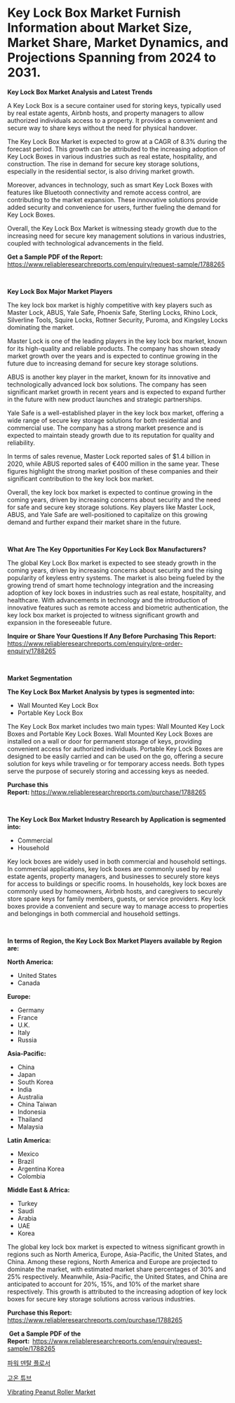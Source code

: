 <p><h1>Key Lock Box Market Furnish Information about Market Size, Market Share, Market Dynamics, and Projections Spanning from 2024 to 2031.</h1></p><p><strong>Key Lock Box Market Analysis and Latest Trends</strong></p>
<p><p>A Key Lock Box is a secure container used for storing keys, typically used by real estate agents, Airbnb hosts, and property managers to allow authorized individuals access to a property. It provides a convenient and secure way to share keys without the need for physical handover.</p><p>The Key Lock Box Market is expected to grow at a CAGR of 8.3% during the forecast period. This growth can be attributed to the increasing adoption of Key Lock Boxes in various industries such as real estate, hospitality, and construction. The rise in demand for secure key storage solutions, especially in the residential sector, is also driving market growth.</p><p>Moreover, advances in technology, such as smart Key Lock Boxes with features like Bluetooth connectivity and remote access control, are contributing to the market expansion. These innovative solutions provide added security and convenience for users, further fueling the demand for Key Lock Boxes.</p><p>Overall, the Key Lock Box Market is witnessing steady growth due to the increasing need for secure key management solutions in various industries, coupled with technological advancements in the field.</p></p>
<p><strong>Get a Sample PDF of the Report:&nbsp;</strong> <a href="https://www.reliableresearchreports.com/enquiry/request-sample/1788265">https://www.reliableresearchreports.com/enquiry/request-sample/1788265</a></p>
<p>&nbsp;</p>
<p><strong>Key Lock Box Major Market Players</strong></p>
<p><p>The key lock box market is highly competitive with key players such as Master Lock, ABUS, Yale Safe, Phoenix Safe, Sterling Locks, Rhino Lock, Silverline Tools, Squire Locks, Rottner Security, Puroma, and Kingsley Locks dominating the market. </p><p>Master Lock is one of the leading players in the key lock box market, known for its high-quality and reliable products. The company has shown steady market growth over the years and is expected to continue growing in the future due to increasing demand for secure key storage solutions.</p><p>ABUS is another key player in the market, known for its innovative and technologically advanced lock box solutions. The company has seen significant market growth in recent years and is expected to expand further in the future with new product launches and strategic partnerships.</p><p>Yale Safe is a well-established player in the key lock box market, offering a wide range of secure key storage solutions for both residential and commercial use. The company has a strong market presence and is expected to maintain steady growth due to its reputation for quality and reliability.</p><p>In terms of sales revenue, Master Lock reported sales of $1.4 billion in 2020, while ABUS reported sales of €400 million in the same year. These figures highlight the strong market position of these companies and their significant contribution to the key lock box market.</p><p>Overall, the key lock box market is expected to continue growing in the coming years, driven by increasing concerns about security and the need for safe and secure key storage solutions. Key players like Master Lock, ABUS, and Yale Safe are well-positioned to capitalize on this growing demand and further expand their market share in the future.</p></p>
<p>&nbsp;</p>
<p><strong>What Are The Key Opportunities For Key Lock Box Manufacturers?</strong></p>
<p><p>The global Key Lock Box market is expected to see steady growth in the coming years, driven by increasing concerns about security and the rising popularity of keyless entry systems. The market is also being fueled by the growing trend of smart home technology integration and the increasing adoption of key lock boxes in industries such as real estate, hospitality, and healthcare. With advancements in technology and the introduction of innovative features such as remote access and biometric authentication, the key lock box market is projected to witness significant growth and expansion in the foreseeable future.</p></p>
<p><strong>Inquire or Share Your Questions If Any Before Purchasing This Report:</strong> <a href="https://www.reliableresearchreports.com/enquiry/pre-order-enquiry/1788265">https://www.reliableresearchreports.com/enquiry/pre-order-enquiry/1788265</a></p>
<p>&nbsp;</p>
<p><strong>Market Segmentation</strong></p>
<p><strong>The Key Lock Box Market Analysis by types is segmented into:</strong></p>
<p><ul><li>Wall Mounted Key Lock Box</li><li>Portable Key Lock Box</li></ul></p>
<p><p>The Key Lock Box market includes two main types: Wall Mounted Key Lock Boxes and Portable Key Lock Boxes. Wall Mounted Key Lock Boxes are installed on a wall or door for permanent storage of keys, providing convenient access for authorized individuals. Portable Key Lock Boxes are designed to be easily carried and can be used on the go, offering a secure solution for keys while traveling or for temporary access needs. Both types serve the purpose of securely storing and accessing keys as needed.</p></p>
<p><strong>Purchase this Report:&nbsp;</strong><a href="https://www.reliableresearchreports.com/purchase/1788265">https://www.reliableresearchreports.com/purchase/1788265</a></p>
<p>&nbsp;</p>
<p><strong>The Key Lock Box Market Industry Research by Application is segmented into:</strong></p>
<p><ul><li>Commercial</li><li>Household</li></ul></p>
<p><p>Key lock boxes are widely used in both commercial and household settings. In commercial applications, key lock boxes are commonly used by real estate agents, property managers, and businesses to securely store keys for access to buildings or specific rooms. In households, key lock boxes are commonly used by homeowners, Airbnb hosts, and caregivers to securely store spare keys for family members, guests, or service providers. Key lock boxes provide a convenient and secure way to manage access to properties and belongings in both commercial and household settings.</p></p>
<p>&nbsp;</p>
<p><strong>In terms of Region, the Key Lock Box Market Players available by Region are:</strong></p>
<p>
    <p> <strong> North America: </strong>
        <ul>
            <li>United States</li>
            <li>Canada</li>
        </ul>
        </p> 
    <p> <strong> Europe: </strong>
        <ul>
            <li>Germany</li>
            <li>France</li>
            <li>U.K.</li>
            <li>Italy</li>
            <li>Russia</li>
        </ul>
        </p> 
    <p> <strong> Asia-Pacific: </strong>
        <ul>
            <li>China</li>
            <li>Japan</li>
            <li>South Korea</li>
            <li>India</li>
            <li>Australia</li>
            <li>China Taiwan</li>
            <li>Indonesia</li>
            <li>Thailand</li>
            <li>Malaysia</li>
        </ul>
        </p> 
    <p> <strong> Latin America: </strong>
        <ul>
            <li>Mexico</li>
            <li>Brazil</li>
            <li>Argentina Korea</li>
            <li>Colombia</li>
        </ul>
        </p> 
    <p> <strong> Middle East & Africa: </strong>
        <ul>
            <li>Turkey</li>
            <li>Saudi</li>
            <li>Arabia</li>
            <li>UAE</li>
            <li>Korea</li>
        </ul>
    </p>
    </p>
<p><p>The global key lock box market is expected to witness significant growth in regions such as North America, Europe, Asia-Pacific, the United States, and China. Among these regions, North America and Europe are projected to dominate the market, with estimated market share percentages of 30% and 25% respectively. Meanwhile, Asia-Pacific, the United States, and China are anticipated to account for 20%, 15%, and 10% of the market share respectively. This growth is attributed to the increasing adoption of key lock boxes for secure key storage solutions across various industries.</p></p>
<p><strong>Purchase this Report: </strong><a href="https://www.reliableresearchreports.com/purchase/1788265">https://www.reliableresearchreports.com/purchase/1788265</a></p>
<p>&nbsp;<strong>Get a Sample PDF of the Report:&nbsp;&nbsp;</strong><a href="https://www.reliableresearchreports.com/enquiry/request-sample/1788265">https://www.reliableresearchreports.com/enquiry/request-sample/1788265</a></p>
<p><strong></strong></p>
<p><p><a href="https://medium.com/@prestoniegand56562023/%ED%8C%8C%EC%9B%8C-%EC%B9%98%EA%B3%BC-%ED%94%8C%EB%A1%9C%EC%84%9C-%EC%8B%9C%EC%9E%A5%EC%9D%80-%EC%8B%9C%EC%9E%A5-%EC%A0%90%EC%9C%A0%EC%9C%A8-%EC%8B%9C%EC%9E%A5-%EB%8F%99%ED%96%A5-%EB%B0%8F-%EC%8B%9C%EC%9E%A5-%EC%84%B1%EC%9E%A5%EC%97%90-%EA%B4%80%ED%95%9C-%EC%A0%95%EB%B3%B4%EB%A5%BC-%EC%A0%9C%EA%B3%B5%ED%95%A9%EB%8B%88%EB%8B%A4-41dd5dfeb433">파워 덴탈 플로서</a></p><p><a href="https://github.com/qpfbabw35734906/Market-Research-Report-List-1/blob/main/25659055321.md">고온 튜브</a></p><p><a href="https://github.com/YashRP12/Market-Research-Report-List-3/blob/main/vibrating-peanut-roller-market.md">Vibrating Peanut Roller Market</a></p></p>
